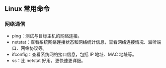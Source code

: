 ## Linux 常用命令
### 网络通信
* ping：测试与目标主机的网络连接。
* netstat：查看系统网络连接状态和网络统计信息，查看网络连接情况、监听端口、网络协议等。
* ifconfig：查看系统网络接口信息，包括 IP 地址、MAC 地址等。
* ss：比 netstat 好用，更快速更详细。
